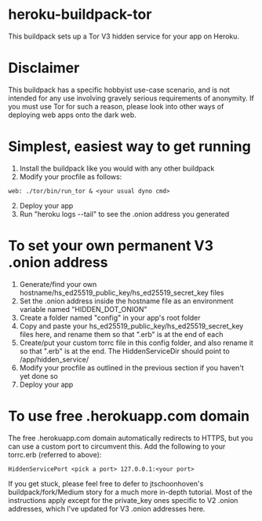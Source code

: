 # heroku-buildpack-tor

This buildpack sets up a Tor V3 hidden service for your app on Heroku.

# Disclaimer

This buildpack has a specific hobbyist use-case scenario, and is not intended for any use involving gravely serious requirements of anonymity. If you must use Tor for such a reason, please look into other ways of deploying web apps onto the dark web.

# Simplest, easiest way to get running

1. Install the buildpack like you would with any other buildpack
2. Modify your procfile as follows:
```
web: ./tor/bin/run_tor & <your usual dyno cmd>
```
2. Deploy your app
3. Run "heroku logs --tail" to see the .onion address you generated

# To set your own permanent V3 .onion address

1. Generate/find your own hostname/hs_ed25519_public_key/hs_ed25519_secret_key files
2. Set the .onion address inside the hostname file as an environment variable named "HIDDEN_DOT_ONION"
3. Create a folder named "config" in your app's root folder
4. Copy and paste your hs_ed25519_public_key/hs_ed25519_secret_key files here, and rename them so that ".erb" is at the end of each
5. Create/put your custom torrc file in this config folder, and also rename it so that ".erb" is at the end.  The HiddenServiceDir should point to /app/hidden_service/
6. Modify your procfile as outlined in the previous section if you haven't yet done so
7. Deploy your app

# To use free .herokuapp.com domain

The free .herokuapp.com domain automatically redirects to HTTPS, but you can use a custom port to circumvent this.
Add the following to your torrc.erb (referred to above):
```
HiddenServicePort <pick a port> 127.0.0.1:<your port>
```

If you get stuck, please feel free to defer to jtschoonhoven's buildpack/fork/Medium story for a much more in-depth tutorial. Most of the instructions apply except for the private_key ones specific to V2 .onion addresses, which I've updated for V3 .onion addresses here.
